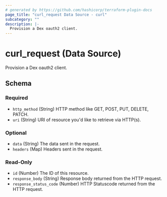 ```yaml
---
# generated by https://github.com/hashicorp/terraform-plugin-docs
page_title: "curl_request Data Source - curl"
subcategory: ""
description: |-
  Provision a Dex oauth2 client.
---
```


# curl_request (Data Source)

Provision a Dex oauth2 client.



<!-- schema generated by tfplugindocs -->
## Schema

### Required

- `http_method` (String) HTTP method like GET, POST, PUT, DELETE, PATCH.
- `uri` (String) URI of resource you'd like to retrieve via HTTP(s).

### Optional

- `data` (String) The data sent in the request.
- `headers` (Map) Headers sent in the request.

### Read-Only

- `id` (Number) The ID of this resource.
- `response_body` (String) Response body returned from the HTTP request.
- `response_status_code` (Number) HTTP Statuscode returned from the HTTP request.
